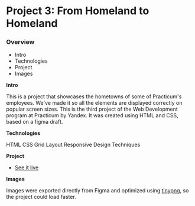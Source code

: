 # Project 3: From Homeland to Homeland
### Overview  
* Intro  
* Technologies
* Project 
* Images  
  
**Intro**    
  
This is a project that showcases the hometowns of some of Practicum's employees. We've made it so all the elements are displayed correctly on popular screen sizes. This is the third project of the Web Development program at Practicum by Yandex. It was created using HTML and CSS, based on a figma draft.
  
**Technologies**

HTML CSS Grid Layout Responsive Design Techniques 

**Project** 
* [See it live](https://kerwindows.github.io/web_project_3/)  


**Images**  
  
Images were exported directly from Figma and optimized using [tinypng](https://tinypng.com/), so the project could load faster. 
